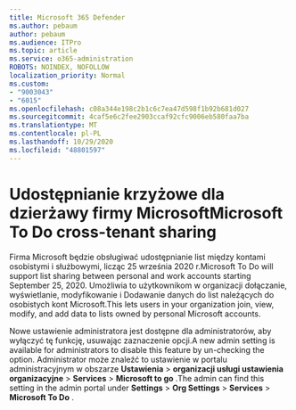 ```yaml
---
title: Microsoft 365 Defender
ms.author: pebaum
author: pebaum
ms.audience: ITPro
ms.topic: article
ms.service: o365-administration
ROBOTS: NOINDEX, NOFOLLOW
localization_priority: Normal
ms.custom:
- "9003043"
- "6015"
ms.openlocfilehash: c08a344e198c2b1c6c7ea47d598f1b92b681d027
ms.sourcegitcommit: 4caf5e6c2fee2903ccaf92cfc9006eb580faa7ba
ms.translationtype: MT
ms.contentlocale: pl-PL
ms.lasthandoff: 10/29/2020
ms.locfileid: "48801597"
---
```

# <a name="microsoft-to-do-cross-tenant-sharing"></a><span data-ttu-id="3b27b-102">Udostępnianie krzyżowe dla dzierżawy firmy Microsoft</span><span class="sxs-lookup"><span data-stu-id="3b27b-102">Microsoft To Do cross-tenant sharing</span></span>

<span data-ttu-id="3b27b-103">Firma Microsoft będzie obsługiwać udostępnianie list między kontami osobistymi i służbowymi, licząc 25 września 2020 r.</span><span class="sxs-lookup"><span data-stu-id="3b27b-103">Microsoft To Do will support list sharing between personal and work accounts starting September 25, 2020.</span></span> <span data-ttu-id="3b27b-104">Umożliwia to użytkownikom w organizacji dołączanie, wyświetlanie, modyfikowanie i Dodawanie danych do list należących do osobistych kont Microsoft.</span><span class="sxs-lookup"><span data-stu-id="3b27b-104">This lets users in your organization join, view, modify, and add data to lists owned by personal Microsoft accounts.</span></span>

<span data-ttu-id="3b27b-105">Nowe ustawienie administratora jest dostępne dla administratorów, aby wyłączyć tę funkcję, usuwając zaznaczenie opcji.</span><span class="sxs-lookup"><span data-stu-id="3b27b-105">A new admin setting is available for administrators to disable this feature by un-checking the option.</span></span>
<span data-ttu-id="3b27b-106">Administrator może znaleźć to ustawienie w portalu administracyjnym w obszarze **Ustawienia**  >  **organizacji usługi ustawienia organizacyjne**  >  **Services**  >  **Microsoft to go** .</span><span class="sxs-lookup"><span data-stu-id="3b27b-106">The admin can find this setting in the admin portal under **Settings** > **Org Settings** > **Services** > **Microsoft To Do** .</span></span>
